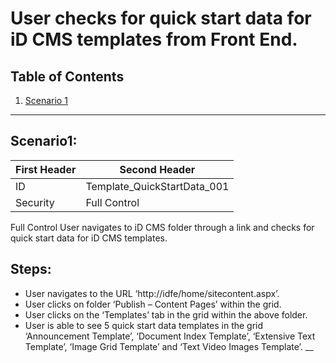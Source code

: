 ﻿# User checks for quick start data for iD CMS templates from Front End. 
## Table of Contents
1. [Scenario 1](#Scenario1)

___
<div id="scenario1" />

## Scenario1: <a name="scenario-1"></a>
First Header | Second Header
------------ | -------------
ID | Template_QuickStartData_001
Security | Full Control

Full Control User navigates to iD CMS folder through a link and checks for quick start data for iD CMS templates.

## Steps: 
*	User navigates to the URL ‘http://idfe/home/sitecontent.aspx’.
*   User clicks on folder ‘Publish – Content Pages’ within the grid.
*   User clicks on the ‘Templates’ tab in the grid within the above folder.
*   User is able to see 5 quick start data templates in the grid ‘Announcement Template’, ‘Document Index Template’, ‘Extensive Text Template’, ‘Image Grid Template’ and ‘Text Video Images Template’.
__